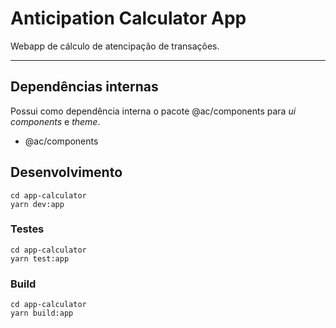 # Anticipation Calculator App

Webapp de cálculo de atencipação de transações.

---

## Dependências internas

Possui como dependência interna o pacote @ac/components para _ui components_ e _theme_.

- @ac/components

## Desenvolvimento

```shell
cd app-calculator
yarn dev:app
```

### Testes

```shell
cd app-calculator
yarn test:app
```

### Build

```shell
cd app-calculator
yarn build:app
```
